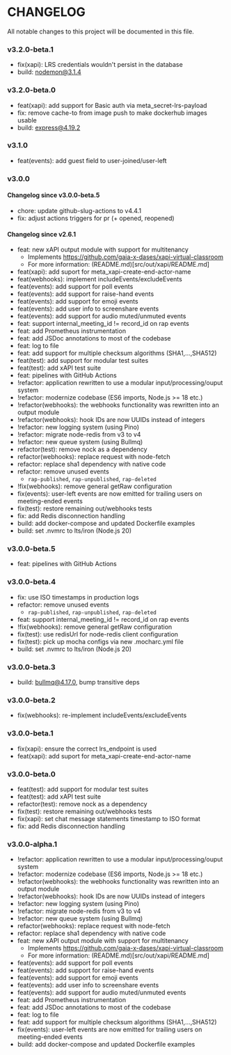 # CHANGELOG

All notable changes to this project will be documented in this file.

### v3.2.0-beta.1

* fix(xapi): LRS credentials wouldn't persist in the database
* build: nodemon@3.1.4

### v3.2.0-beta.0

* feat(xapi): add support for Basic auth via meta_secret-lrs-payload
* fix: remove cache-to from image push to make dockerhub images usable
* build: express@4.19.2

### v3.1.0

* feat(events): add guest field to user-joined/user-left

### v3.0.0

#### Changelog since v3.0.0-beta.5

* chore: update github-slug-actions to v4.4.1
* fix: adjust actions triggers for pr (+ opened, reopened)

#### Changelog since v2.6.1

* feat: new xAPI output module with support for multitenancy
    - Implements https://github.com/gaia-x-dases/xapi-virtual-classroom
    - For more information: (README.md)[src/out/xapi/README.md]
* feat(xapi): add suport for meta_xapi-create-end-actor-name
* feat(webhooks): implement includeEvents/excludeEvents
* feat(events): add support for poll events
* feat(events): add support for raise-hand events
* feat(events): add support for emoji events
* feat(events): add user info to screenshare events
* feat(events): add support for audio muted/unmuted events
* feat: support internal_meeting_id != record_id on rap events
* feat: add Prometheus instrumentation
* feat: add JSDoc annotations to most of the codebase
* feat: log to file
* feat: add support for multiple checksum algorithms (SHA1,...,SHA512)
* feat(test): add support for modular test suites
* feat(test): add xAPI test suite
* feat: pipelines with GitHub Actions
* !refactor: application rewritten to use a modular input/processing/ouput system
* !refactor: modernize codebase (ES6 imports, Node.js >= 18 etc.)
* !refactor(webhooks): the webhooks functionality was rewritten into an output module
* !refactor(webhooks): hook IDs are now UUIDs instead of integers
* !refactor: new logging system (using Pino)
* !refactor: migrate node-redis from v3 to v4
* !refactor: new queue system (using Bullmq)
* refactor(test): remove nock as a dependency
* refactor(webhooks): replace request with node-fetch
* refactor: replace sha1 dependency with native code
* refactor: remove unused events
  * `rap-published`, `rap-unpublished`, `rap-deleted`
* !fix(webhooks): remove general getRaw configuration
* fix(events): user-left events are now emitted for trailing users on meeting-ended events
* fix(test): restore remaining out/webhooks tests
* fix: add Redis disconnection handling
* build: add docker-compose and updated Dockerfile examples
* build: set .nvmrc to lts/iron (Node.js 20)

### v3.0.0-beta.5

* feat: pipelines with GitHub Actions

### v3.0.0-beta.4

* fix: use ISO timestamps in production logs
* refactor: remove unused events
  * `rap-published`, `rap-unpublished`, `rap-deleted`
* feat: support internal_meeting_id != record_id on rap events
* !fix(webhooks): remove general getRaw configuration
* fix(test): use redisUrl for node-redis client configuration
* fix(test): pick up mocha configs via new .mocharc.yml file
* build: set .nvmrc to lts/iron (Node.js 20)

### v3.0.0-beta.3

* build: bullmq@4.17.0, bump transitive deps

### v3.0.0-beta.2

* fix(webhooks): re-implement includeEvents/excludeEvents

### v3.0.0-beta.1

* fix(xapi): ensure the correct lrs_endpoint is used
* feat(xapi): add suport for meta_xapi-create-end-actor-name

### v3.0.0-beta.0

* feat(test): add support for modular test suites
* feat(test): add xAPI test suite
* refactor(test): remove nock as a dependency
* fix(test): restore remaining out/webhooks tests
* fix(xapi): set chat message statements timestamp to ISO format
* fix: add Redis disconnection handling

### v3.0.0-alpha.1

* !refactor: application rewritten to use a modular input/processing/ouput system
* !refactor: modernize codebase (ES6 imports, Node.js >= 18 etc.)
* !refactor(webhooks): the webhooks functionality was rewritten into an output module
* !refactor(webhooks): hook IDs are now UUIDs instead of integers
* !refactor: new logging system (using Pino)
* !refactor: migrate node-redis from v3 to v4
* !refactor: new queue system (using Bullmq)
* refactor(webhooks): replace request with node-fetch
* refactor: replace sha1 dependency with native code
* feat: new xAPI output module with support for multitenancy
    - Implements https://github.com/gaia-x-dases/xapi-virtual-classroom
    - For more information: (README.md)[src/out/xapi/README.md]
* feat(events): add support for poll events
* feat(events): add support for raise-hand events
* feat(events): add support for emoji events
* feat(events): add user info to screenshare events
* feat(events): add support for audio muted/unmuted events
* feat: add Prometheus instrumentation
* feat: add JSDoc annotations to most of the codebase
* feat: log to file
* feat: add support for multiple checksum algorithms (SHA1,...,SHA512)
* fix(events): user-left events are now emitted for trailing users on meeting-ended events
* build: add docker-compose and updated Dockerfile examples
